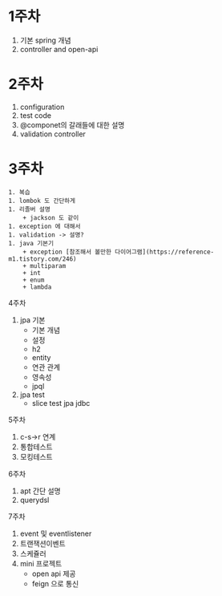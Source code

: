 # 1주차
1. 기본 spring 개념
1. controller and open-api

# 2주차
1. configuration
1. test code
1. @componet의 갈래들에 대한 설명
1. validation controller

# 3주차
    1. 복습
    1. lombok 도 간단하게
    1. 리졸버 설명
        + jackson 도 같이
    1. exception 에 대해서
    1. validation -> 설명?
    1. java 기본기
        + exception [참조해서 볼만한 다이어그램](https://reference-m1.tistory.com/246)
        + multiparam
        + int
        + enum
        + lambda

4주차
1. jpa 기본
    + 기본 개념
    + 설정
    + h2
    + entity
    + 연관 관계
    + 영속성
    + jpql
1. jpa test
    + slice test jpa jdbc

5주차
1. c-s->r 연계
1. 통합테스트
1. 모킹테스트


6주차
1. apt 간단 설명
1. querydsl

7주차
1. event 및 eventlistener
1. 트랜잭션이벤트
1. 스케쥴러
1. mini 프로젝트
    + open api 제공
    + feign 으로 통신
